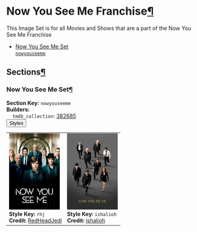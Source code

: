 <h1 id="now-you-see-me-franchise">Now You See Me Franchise<a class="headerlink" href="#now-you-see-me-franchise" title="Permalink to this heading">¶</a></h1>
This Image Set is for all Movies and Shows that are a part of the Now You See Me Franchise

<ul class="images-index-table">
  <li><a href="#now-you-see-me-set"><div class="images-inline-link">Now You See Me Set<br><code>nowyouseeme</code></div></a></li>
</ul>

<h2 id="sections">Sections<a class="headerlink" href="#sections" title="Permalink to this heading">¶</a></h2>
<h3 id="now-you-see-me-set">Now You See Me Set<a class="headerlink" href="#now-you-see-me-set" title="Permalink to this heading">¶</a></h3>
<strong>Section Key:</strong> <code>nowyouseeme</code>
<br><strong>Builders:</strong>
<br>
&nbsp;&nbsp;&nbsp;&nbsp;<code>tmdb_collection</code>: <a href="https://www.themoviedb.org/collection/382685" target="_blank" rel="noopener noreferrer">382685</a><br>
</ul>
<button class="image-accordion">Styles</button>
<div class="image-panel">
  <table class="image-table">
    <tr>
      <td>
        <div>
          <a href="https://theposterdb.com/set/945" target="_blank" rel="noopener noreferrer"><img src="https://raw.githubusercontent.com/meisnate12/PMM-Image-Sets/master/nowyouseeme/styles/nowyouseeme/rhj.jpg" height="200"/></a><br>
          <strong>Style Key:</strong> <code>rhj</code><br>
          <strong>Credit:</strong> <a href="https://theposterdb.com/set/945" target="_blank" rel="noopener noreferrer">RedHeadJedi</a><br>
        </div>
      </td>
      <td>
        <div>
          <a href="https://theposterdb.com/set/4729" target="_blank" rel="noopener noreferrer"><img src="https://raw.githubusercontent.com/meisnate12/PMM-Image-Sets/master/nowyouseeme/styles/nowyouseeme/ishalioh.jpg" height="200"/></a><br>
          <strong>Style Key:</strong> <code>ishalioh</code><br>
          <strong>Credit:</strong> <a href="https://theposterdb.com/set/4729" target="_blank" rel="noopener noreferrer">ishalioh</a><br>
        </div>
      </td>
    </tr>
  </table>
</div>

